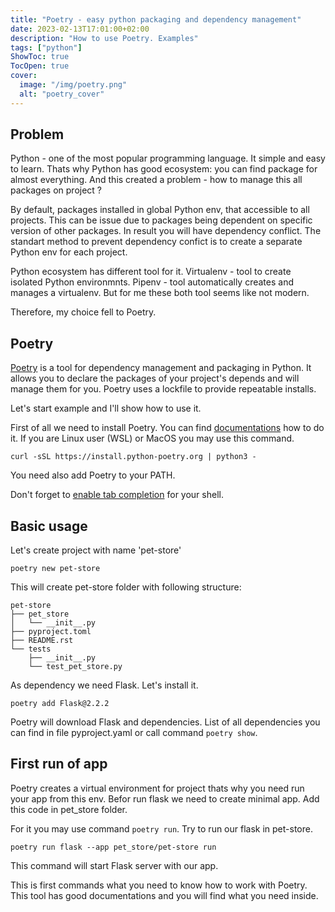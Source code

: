 ```yaml
---
title: "Poetry - easy python packaging and dependency management"
date: 2023-02-13T17:01:00+02:00
description: "How to use Poetry. Examples"
tags: ["python"]
ShowToc: true
TocOpen: true
cover:
  image: "/img/poetry.png"
  alt: "poetry_cover"
---
```


## Problem 

Python - one of the most popular programming language. It simple and easy to learn. 
Thats why Python has good ecosystem: you can find package for almost everything.
And this created a problem - how to manage this all packages on project ?

By default, packages installed in global Python env, that accessible to all projects.
This can be issue due to packages being dependent on specific version of other packages.
In result you will have dependency conflict.
The standart method to prevent dependency confict is to create a separate Python env for
each project. 

Python ecosystem has different tool for it.
Virtualenv - tool to create isolated Python environmnts. 
Pipenv - tool automatically creates and manages a virtualenv.
But for me these both tool seems like not modern. 
 
Therefore, my choice fell to Poetry. 

## Poetry 

[Poetry](python-poetry.org) is a tool for dependency management and packaging in Python. 
It allows you to declare the packages of your project's depends and will manage them for you. 
Poetry uses a lockfile to provide repeatable installs. 

Let's start example and I'll show how to use it. 

First of all we need to install Poetry. You can find [documentations](https://python-poetry.org/docs/#installation)
how to do it. If you are Linux user (WSL) or MacOS you may use this command. 
 
```
curl -sSL https://install.python-poetry.org | python3 -

```

You need also add Poetry to your PATH.

Don't forget to [enable tab completion](https://python-poetry.org/docs/#enable-tab-completion-for-bash-fish-or-zsh) for your shell.

## Basic usage

Let's create project with name 'pet-store'

```poetry new pet-store```

This will create pet-store folder with following structure:

```
pet-store
├── pet_store
│   └── __init__.py
├── pyproject.toml
├── README.rst
└── tests
    ├── __init__.py
    └── test_pet_store.py

```

As dependency we need Flask. Let's install it.

```poetry add Flask@2.2.2```

Poetry will download Flask and dependencies. List of all dependencies you can find
in file pyproject.yaml or call command `poetry show`.

## First run of app

Poetry creates a virtual environment for project thats why you need run your app
from this env. 
Befor run flask we need to create minimal app. Add this code in pet_store folder. 

<script>github</script>

For it you may use command `poetry run`. Try to run our flask in pet-store. 

```
poetry run flask --app pet_store/pet-store run
```

This command will start Flask server with our app. 

This is first commands what you need to know how to work with Poetry. This tool 
has good documentations and you will find what you need inside. 

